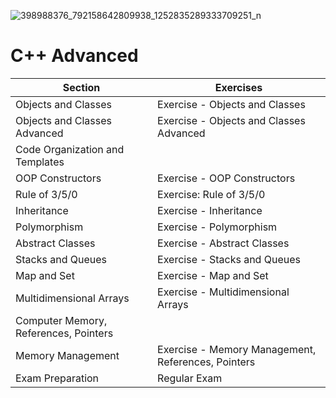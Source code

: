 
![398988376_792158642809938_1252835289333709251_n](https://github.com/svetlanasieber/Software-Engineering--Path-SoftUni/assets/135451084/91d8d346-bb46-4f95-8a43-07cbd86822c9)

# C++ Advanced

| Section                                   | Exercises                                |
|-------------------------------------------|------------------------------------------|
| Objects and Classes                       | Exercise - Objects and Classes           |
| Objects and Classes Advanced              | Exercise - Objects and Classes Advanced  |
| Code Organization and Templates           |                                          |
| OOP Constructors                          | Exercise - OOP Constructors              |
| Rule of 3/5/0                             | Exercise: Rule of 3/5/0                  |
| Inheritance                               | Exercise - Inheritance                   |
| Polymorphism                              | Exercise - Polymorphism                  |
| Abstract Classes                          | Exercise - Abstract Classes              |
| Stacks and Queues                         | Exercise - Stacks and Queues             |
| Map and Set                               | Exercise - Map and Set                   |
| Multidimensional Arrays                   | Exercise - Multidimensional Arrays       |
| Computer Memory, References, Pointers     |                                          |
| Memory Management                         | Exercise - Memory Management, References, Pointers |
| Exam Preparation                          | Regular Exam                             |
